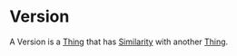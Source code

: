 # Version

A Version is a [Thing](60003.md) that has [Similarity](600123.md) with another [Thing](60003.md).

